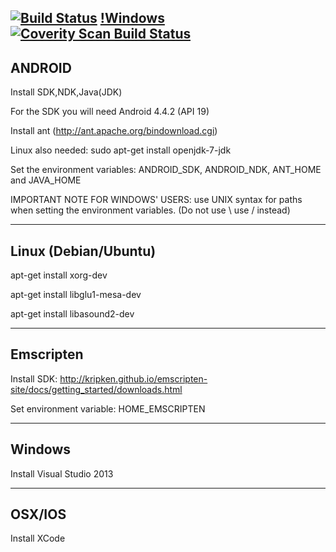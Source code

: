 [![Build Status](https://travis-ci.org/woodjazz/nsg-library.svg?branch=master)](https://travis-ci.org/woodjazz/nsg-library)
[!Windows](https://ci.appveyor.com/api/projects/status/github/woodjazz/nsg-library?branch=master&svg=true)
<a href="https://scan.coverity.com/projects/woodjazz-nsg-library">
  <img alt="Coverity Scan Build Status"
       src="https://scan.coverity.com/projects/6406/badge.svg"/>
</a>
---------------------------
ANDROID
---------------------------

Install SDK,NDK,Java(JDK)

For the SDK you will need Android 4.4.2 (API 19)

Install ant (http://ant.apache.org/bindownload.cgi)

Linux also needed: sudo apt-get install openjdk-7-jdk

Set the environment variables: ANDROID_SDK, ANDROID_NDK, ANT_HOME and JAVA_HOME 

IMPORTANT NOTE FOR WINDOWS' USERS: use UNIX syntax for paths when setting the environment variables. (Do not use \ use / instead)

-------------------------
Linux (Debian/Ubuntu)
-------------------------
apt-get install xorg-dev

apt-get install libglu1-mesa-dev

apt-get install libasound2-dev

-------------------------
Emscripten
-------------------------
Install SDK: http://kripken.github.io/emscripten-site/docs/getting_started/downloads.html

Set environment variable: HOME_EMSCRIPTEN

-------------------------
Windows
-------------------------
Install Visual Studio 2013

-------------------------
OSX/IOS
-------------------------
Install XCode

